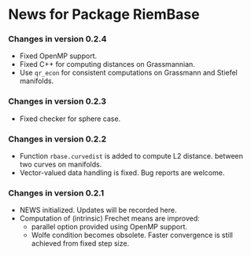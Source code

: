 # News for Package RiemBase

### Changes in version 0.2.4
  * Fixed OpenMP support.
  * Fixed C++ for computing distances on Grassmannian.
  * Use `qr_econ` for consistent computations on Grassmann and Stiefel manifolds.

### Changes in version 0.2.3
  * Fixed checker for sphere case.
  
### Changes in version 0.2.2
  * Function `rbase.curvedist` is added to compute L2 distance. between two curves on manifolds.
  * Vector-valued data handling is fixed. Bug reports are welcome.

### Changes in version 0.2.1
  * NEWS initialized. Updates will be recorded here.
  * Computation of (intrinsic) Frechet means are improved:
    - parallel option provided using OpenMP support.
    - Wolfe condition becomes obsolete. Faster convergence is still achieved from fixed step size.